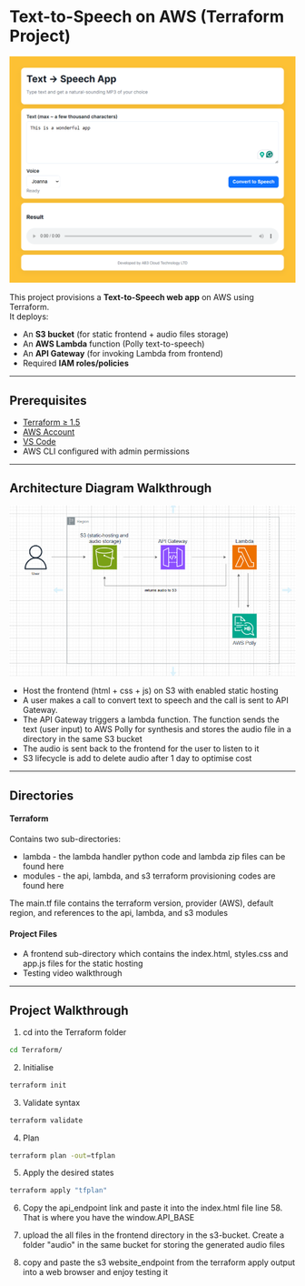 # Text-to-Speech on AWS (Terraform Project)

![homepage](ProjectFiles/homepage.png)

This project provisions a **Text-to-Speech web app** on AWS using Terraform.  
It deploys:
- An **S3 bucket** (for static frontend + audio files storage)
- An **AWS Lambda** function (Polly text-to-speech)
- An **API Gateway** (for invoking Lambda from frontend)
- Required **IAM roles/policies**

---

## Prerequisites

- [Terraform ≥ 1.5](https://developer.hashicorp.com/terraform/downloads)
- [AWS Account](https://aws.amazon.com/console/)
- [VS Code](https://code.visualstudio.com/download)
- AWS CLI configured with admin permissions

---

## Architecture Diagram Walkthrough
![architecture](Architecture-diagram.png)
- Host the frontend (html + css + js) on S3 with enabled static hosting
- A user makes a call to convert text to speech and the call is sent to API Gateway. 
- The API Gateway triggers a lambda function. The function sends the text (user input) to AWS Polly for synthesis and stores the audio file in a directory in the same S3 bucket
- The audio is sent back to the frontend for the user to listen to it
- S3 lifecycle is add to delete audio after 1 day to optimise cost

---
## Directories
#### Terraform
Contains two sub-directories:
- lambda - the lambda handler python code and lambda zip files can be found here
- modules - the api, lambda, and s3 terraform provisioning codes are found here

The main.tf file contains the terraform version, provider (AWS), default region, and references to the api, lambda, and s3 modules

#### Project Files
- A frontend sub-directory which contains the index.html, styles.css and app.js files for the static hosting
- Testing video walkthrough

---
## Project Walkthrough
1. cd into the Terraform folder
```bash
cd Terraform/
```

2. Initialise
```bash
terraform init
```

3. Validate syntax
```bash
terraform validate
```

4. Plan
```bash
terraform plan -out=tfplan
```

5. Apply the desired states
```bash
terraform apply "tfplan"
```

6. Copy the api_endpoint link and paste it into the index.html file line 58. That is where you have the window.API_BASE

7. upload the all files in the frontend directory in the s3-bucket. Create a folder "audio" in the same bucket for storing the generated audio files

8. copy and paste the s3 website_endpoint from the terraform apply output into a web browser and enjoy testing it